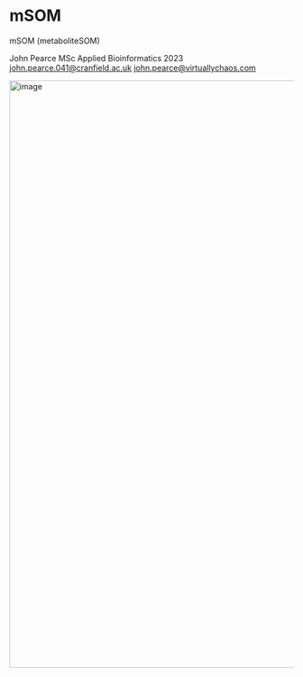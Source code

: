 # mSOM
mSOM (metaboliteSOM)

John Pearce
MSc Applied Bioinformatics 2023
john.pearce.041@cranfield.ac.uk
john.pearce@virtuallychaos.com

<img width="1041" alt="image" src="https://github.com/jp-cranfield/mSOM/assets/127055199/a4a356b0-e2c9-495a-bf64-d33540855e9b">
